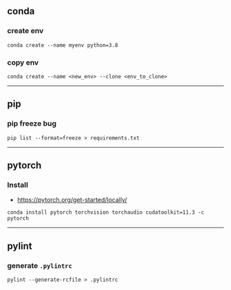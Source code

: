 


## conda

### create env

```shell
conda create --name myenv python=3.8
```

### copy env

```shell
conda create --name <new_env> --clone <env_to_clone>
```


---

## pip

### pip freeze bug

```shell
pip list --format=freeze > requirements.txt
```


---

## pytorch
### Install


- https://pytorch.org/get-started/locally/

```shell
conda install pytorch torchvision torchaudio cudatoolkit=11.3 -c pytorch
```

---

## pylint

### generate `.pylintrc`

```shell
pylint --generate-rcfile > .pylintrc
```